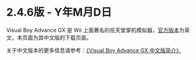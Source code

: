 # 2.4.6版 - Y年M月D日

Visual Boy Advance GX 是 Wii 上面著名的任天堂掌机模拟器，[官方版本](http://wiibrew.org/wiki/Visual_Boy_Advance_GX)为英文，本页面为其中文版的下载页面。

关于中文版本的更多信息请参考：[《Visual Boy Advance GX 中文版简介》](https://github.com/duxiuxing/vbagx-cn/blob/master/docs/README.md)
